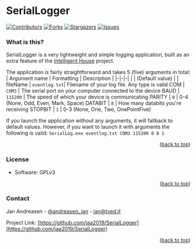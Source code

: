 
# SerialLogger 
[![Contributors][contributors-shield]][contributors-url]
[![Forks][forks-shield]][forks-url]
[![Stargazers][stars-shield]][stars-url]
[![Issues][issues-shield]][issues-url]

### What is this?
SerialLogger is a very lightweight and simple logging application, built as an extra feature of the
[Intelligent House](https://github.com/jaa2019/H3_Embedded_Intelligent__House) project.

The application is fairly straightforward and takes 5 (five) arguments in total:
| Argument name | Formatting | Description |
 |-|-|-|
| | (Default value) | |
 fileName | `eventlog.txt`| Filename of your log file. Any type is valid
 COM | `COM3` | The serial port on your computer connected to the device
 BAUD | `115200` | The speed of which your device is communicating
 PARITY | `0` | 0-4 (None, Odd, Even, Mark, Space)
 DATABIT | `8` | How many databits you're receiving
 STOPBIT | `1` | 0-3 (None, One, Two, OnePointFive)

If you launch the application without any arguments, it will fallback to default values. 
However, if you want to launch it with arguments the following is valid:
`SerialLog.exe eventlog.txt COM3 115200 0 8 1`
<p align="right">(<a href="#top">back to top</a>)</p>


### License
* Software: GPLv3
<p align="right">(<a href="#top">back to top</a>)</p>


### Contact

Jan Andreasen - [@andreasen_jan](https://twitter.com/andreasen_jan) - jan@tved.it

Project Link: [https://github.com/jaa2019/SerialLogger](https://github.com/jaa2019/SerialLogger)
<p align="right">(<a href="#top">back to top</a>)</p>


[contributors-shield]: https://img.shields.io/github/contributors/othneildrew/Best-README-Template.svg?style=for-the-badge
[contributors-url]: https://github.com/othneildrew/Best-README-Template/graphs/contributors
[forks-shield]: https://img.shields.io/github/forks/othneildrew/Best-README-Template.svg?style=for-the-badge
[forks-url]: https://github.com/othneildrew/Best-README-Template/network/members
[stars-shield]: https://img.shields.io/github/stars/othneildrew/Best-README-Template.svg?style=for-the-badge
[stars-url]: https://github.com/othneildrew/Best-README-Template/stargazers
[issues-shield]: https://img.shields.io/github/issues/othneildrew/Best-README-Template.svg?style=for-the-badge
[issues-url]: https://github.com/othneildrew/Best-README-Template/issues
[license-shield]: https://img.shields.io/github/license/othneildrew/Best-README-Template.svg?style=for-the-badge
[license-url]: https://github.com/othneildrew/Best-README-Template/blob/master/LICENSE.txt
[linkedin-shield]: https://img.shields.io/badge/-LinkedIn-black.svg?style=for-the-badge&logo=linkedin&colorB=555
[linkedin-url]: https://linkedin.com/in/othneildrew
[product-screenshot]: images/screenshot.png
